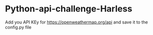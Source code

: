 # Python-api-challenge-Harless
Add you API KEy for https://openweathermap.org/api and save it to the config.py file
